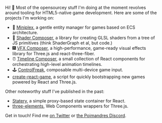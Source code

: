 Hi! 👋 Most of the opensourcey stuff I'm doing at the moment revolves around tooling for HTML5-native game development. Here are some of the projects I'm working on:

- 🎁 [Miniplex](https://github.com/hmans/miniplex), a gentle entity manager for games based on ECS architecture.
- 🌈 [Shader Composer](https://github.com/hmans/shader-composer), a library for creating GLSL shaders from a tree of JS primitives (think ShaderGraph et al, but code.)
- 🎆 [VFX Composer](https://github.com/hmans/vfx-composer), a high-performance, game-ready visual effects library for Three.js and react-three-fiber.
- ⏰ [Timeline Composer](https://github.com/hmans/timeline-composer), a small collection of React components for orchestrating high-level animation timelines.
- 🕹 [ControlFreak](https://github.com/hmans/controlfreak), composable multi-device game input.
- [create-react-game](https://github.com/hmans/create-react-game), a script for quickly bootstrapping new games powered by React and Three.js.

Other noteworthy stuff I've published in the past:

- [Statery](https://github.com/hmans/statery), a simple proxy-based state container for React.
- [three-elements](https://github.com/hmans/three-elements), Web Components wrappers for Three.js.

Get in touch! Find me [on Twitter](https://twitter.com/hmans) or [the Poimandres Discord](https://discord.gg/aAYjm2p7c7).
